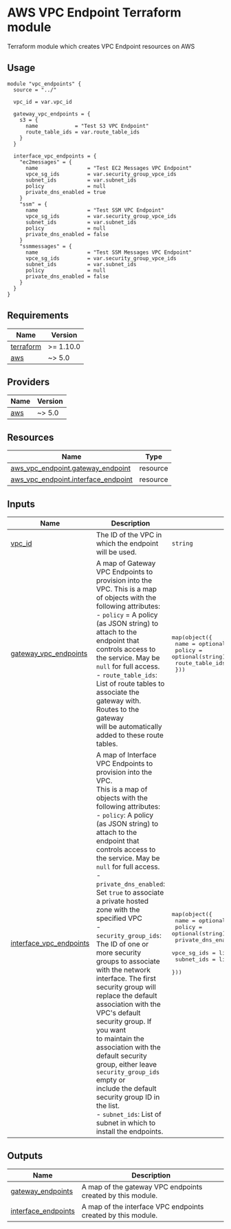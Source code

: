<!-- BEGIN_TF_DOCS -->

# AWS VPC Endpoint Terraform module

Terraform module which creates VPC Endpoint resources on AWS

## Usage
```hcl
module "vpc_endpoints" {
  source = "../"

  vpc_id = var.vpc_id

  gateway_vpc_endpoints = {
    s3 = {
      name            = "Test S3 VPC Endpoint"
      route_table_ids = var.route_table_ids
    }
  }

  interface_vpc_endpoints = {
    "ec2messages" = {
      name                = "Test EC2 Messages VPC Endpoint"
      vpce_sg_ids         = var.security_group_vpce_ids
      subnet_ids          = var.subnet_ids
      policy              = null
      private_dns_enabled = true
    }
    "ssm" = {
      name                = "Test SSM VPC Endpoint"
      vpce_sg_ids         = var.security_group_vpce_ids
      subnet_ids          = var.subnet_ids
      policy              = null
      private_dns_enabled = false
    }
    "ssmmessages" = {
      name                = "Test SSM Messages VPC Endpoint"
      vpce_sg_ids         = var.security_group_vpce_ids
      subnet_ids          = var.subnet_ids
      policy              = null
      private_dns_enabled = false
    }
  }
}
```
## Requirements

| Name | Version |
|------|---------|
| <a name="requirement_terraform"></a> [terraform](#requirement\_terraform) | >= 1.10.0 |
| <a name="requirement_aws"></a> [aws](#requirement\_aws) | ~> 5.0 |
## Providers

| Name | Version |
|------|---------|
| <a name="provider_aws"></a> [aws](#provider\_aws) | ~> 5.0 |

## Resources

| Name | Type |
|------|------|
| [aws_vpc_endpoint.gateway_endpoint](https://registry.terraform.io/providers/hashicorp/aws/latest/docs/resources/vpc_endpoint) | resource |
| [aws_vpc_endpoint.interface_endpoint](https://registry.terraform.io/providers/hashicorp/aws/latest/docs/resources/vpc_endpoint) | resource |
## Inputs

| Name | Description | Type | Default | Required |
|------|-------------|------|---------|:--------:|
| <a name="input_vpc_id"></a> [vpc\_id](#input\_vpc\_id) | The ID of the VPC in which the endpoint will be used. | `string` | n/a | yes |
| <a name="input_gateway_vpc_endpoints"></a> [gateway\_vpc\_endpoints](#input\_gateway\_vpc\_endpoints) | A map of Gateway VPC Endpoints to provision into the VPC. This is a map of objects with the following attributes:<br>- `policy` = A policy (as JSON string) to attach to the endpoint that controls access to the service. May be `null` for full access.<br>- `route_table_ids`: List of route tables to associate the gateway with. Routes to the gateway<br>  will be automatically added to these route tables. | <pre>map(object({<br>    name            = optional(string)<br>    policy          = optional(string)<br>    route_table_ids = list(string)<br>  }))</pre> | `{}` | no |
| <a name="input_interface_vpc_endpoints"></a> [interface\_vpc\_endpoints](#input\_interface\_vpc\_endpoints) | A map of Interface VPC Endpoints to provision into the VPC.<br>This is a map of objects with the following attributes:<br>- `policy`: A policy (as JSON string) to attach to the endpoint that controls access to the service. May be `null` for full access.<br>- `private_dns_enabled`: Set `true` to associate a private hosted zone with the specified VPC<br>- `security_group_ids`: The ID of one or more security groups to associate with the network interface. The first<br>  security group will replace the default association with the VPC's default security group. If you want<br>  to maintain the association with the default security group, either leave `security_group_ids` empty or<br>  include the default security group ID in the list.<br>- `subnet_ids`: List of subnet in which to install the endpoints. | <pre>map(object({<br>    name                = optional(string)<br>    policy              = optional(string)<br>    private_dns_enabled = optional(bool)<br>    vpce_sg_ids         = list(string)<br>    subnet_ids          = list(string)<br>  }))</pre> | `{}` | no |
## Outputs

| Name | Description |
|------|-------------|
| <a name="output_gateway_endpoints"></a> [gateway\_endpoints](#output\_gateway\_endpoints) | A map of the gateway VPC endpoints created by this module. |
| <a name="output_interface_endpoints"></a> [interface\_endpoints](#output\_interface\_endpoints) | A map of the interface VPC endpoints created by this module. |

<!-- END_TF_DOCS -->